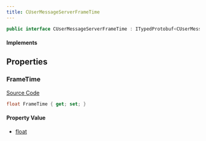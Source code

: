 ```yaml
---
title: CUserMessageServerFrameTime
---
```


```csharp
public interface CUserMessageServerFrameTime : ITypedProtobuf<CUserMessageServerFrameTime>, INativeHandle, INetMessage<CUserMessageServerFrameTime>, IDisposable
```

#### Implements

## Properties

### FrameTime

[Source Code](https://github.com/swiftly-solution/swiftlys2/blob/beta/managed/src/SwiftlyS2.Generated/Protobufs/Interfaces/CUserMessageServerFrameTime.cs#L18)

```csharp
float FrameTime { get; set; }
```

#### Property Value

- [float](https://learn.microsoft.com/dotnet/api/system.single)

